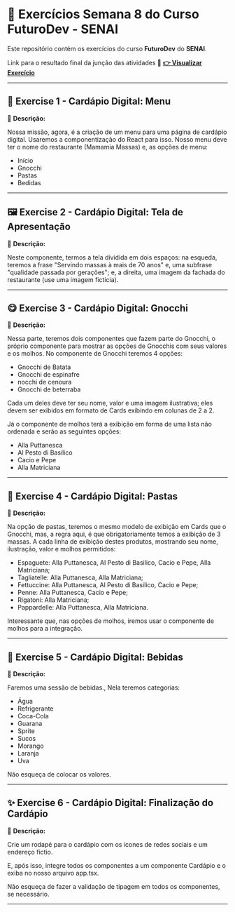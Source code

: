 # 🚀 Exercícios Semana 8 do Curso **FuturoDev** - SENAI

Este repositório contém os exercícios do curso **FuturoDev** do **SENAI**.

Link para o resultado final da junção das atividades
🔗 **[👉 Visualizar Exercício](https://m1s08.vercel.app/)** 

---

## 📎 **Exercise 1 - Cardápio Digital: Menu**
📌 **Descrição:**  

Nossa missão, agora, é a criação de um menu para uma página de cardápio digital. Usaremos a componentização do React para isso. Nosso menu deve ter o nome do restaurante (Mamamia Massas) e, as opções de menu:

- Início
- Gnocchi
- Pastas
- Bedidas

---

## 🖼️ **Exercise 2 - Cardápio Digital: Tela de Apresentação**
📌 **Descrição:**  

Neste componente, termos a tela dividida em dois espaços: na esqueda, teremos a frase "Servindo massas à mais de 70 anos" e, uma subfrase "qualidade passada por gerações"; e, a direita, uma imagem da fachada do restaurante (use uma imagem ficticia).

---

## 😋 **Exercise 3 - Cardápio Digital: Gnocchi**
📌 **Descrição:**  

Nessa parte, teremos dois componentes que fazem parte do Gnocchi, o próprio componente para mostrar as opções de Gnocchis com seus valores e os molhos.
No componente de Gnocchi teremos 4 opções:

- Gnocchi de Batata
- Gnocchi de espinafre
- nocchi de cenoura
- Gnocchi de beterraba

Cada um deles deve ter seu nome, valor e uma imagem ilustrativa; eles devem ser exibidos em formato de Cards exibindo em colunas de 2 a 2.

Já o componente de molhos terá a exibição em forma de uma lista não ordenada e serão as seguintes opções:

- Alla Puttanesca
- Al Pesto di Basilico
- Cacio e Pepe
- Alla Matriciana

---

## 🍝 **Exercise 4 - Cardápio Digital: Pastas**
📌 **Descrição:**  

Na opção de pastas, teremos o mesmo modelo de exibição em Cards que o Gnocchi, mas, a regra aqui, é que obrigatoriamente temos a exibição de 3 massas. A cada linha de exibição destes produtos, mostrando seu nome, ilustração, valor e molhos permitidos:

- Espaguete: Alla Puttanesca, Al Pesto di Basilico, Cacio e Pepe, Alla Matriciana;
- Tagliatelle: Alla Puttanesca, Alla Matriciana;
- Fettuccine: Alla Puttanesca, Al Pesto di Basilico, Cacio e Pepe;
- Penne: Alla Puttanesca, Cacio e Pepe;
- Rigatoni: Alla Matriciana;
- Pappardelle: Alla Puttanesca, Alla Matriciana.

Interessante que, nas opções de molhos, iremos usar o componente de molhos para a integração.

---

## 🍹 **Exercise 5 - Cardápio Digital: Bebidas**
📌 **Descrição:**  

Faremos uma sessão de bebidas., Nela teremos categorias:

- Água
- Refrigerante
- Coca-Cola
- Guarana
- Sprite
- Sucos
- Morango
- Laranja
- Uva

Não esqueça de colocar os valores.

---

## ✨ **Exercise 6 - Cardápio Digital: Finalização do Cardápio**
📌 **Descrição:**  

Crie um rodapé para o cardápio com os icones de redes sociais e um endereço fictio.

E, após isso, integre todos os componentes a um componente Cardápio e o exiba no nosso arquivo app.tsx.

Não esqueça de fazer a validação de tipagem em todos os componentes, se necessário.

---
